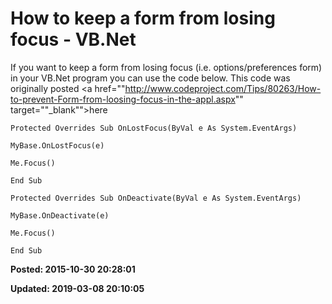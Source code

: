 # How to keep a form from losing focus - VB.Net

If you want to keep a form from losing focus (i.e. options/preferences form) in your VB.Net program you can use the code below. This code was originally posted <a href=""http://www.codeproject.com/Tips/80263/How-to-prevent-Form-from-loosing-focus-in-the-appl.aspx"" target=""_blank"">here</a>





```
Protected Overrides Sub OnLostFocus(ByVal e As System.EventArgs)

MyBase.OnLostFocus(e)

Me.Focus()

End Sub

Protected Overrides Sub OnDeactivate(ByVal e As System.EventArgs)

MyBase.OnDeactivate(e)

Me.Focus()

End Sub
```


**Posted: 2015-10-30 20:28:01** 

**Updated: 2019-03-08 20:10:05** 


